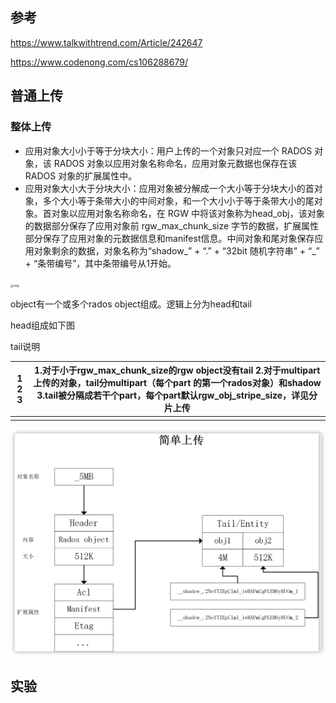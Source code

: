 ## 参考

https://www.talkwithtrend.com/Article/242647

https://www.codenong.com/cs106288679/



## 普通上传

### 整体上传

- 应用对象大小小于等于分块大小：用户上传的一个对象只对应一个 RADOS 对象，该 RADOS 对象以应用对象名称命名，应用对象元数据也保存在该 RADOS 对象的扩展属性中。
- 应用对象大小大于分块大小：应用对象被分解成一个大小等于分块大小的首对象，多个大小等于条带大小的中间对象，和一个大小小于等于条带大小的尾对象。首对象以应用对象名称命名，在 RGW 中将该对象称为head_obj，该对象的数据部分保存了应用对象前 rgw_max_chunk_size 字节的数据，扩展属性部分保存了应用对象的元数据信息和manifest信息。中间对象和尾对象保存应用对象剩余的数据，对象名称为“shadow_” + “.” + “32bit 随机字符串” + “_” + “条带编号”，其中条带编号从1开始。

<img src="http://img.5iqiqu.com/images5/c7/c7af176d9df9251ffa8d42ee99faed45.png" alt="img" style="zoom: 33%;" />

object有一个或多个rados object组成。逻辑上分为head和tail

head组成如下图

tail说明

| 1 2 3 | 1.对于小于rgw_max_chunk_size的rgw object没有tail 2.对于multipart上传的对象，tail分multipart（每个part 的第一个rados对象）和shadow 3.tail被分隔成若干个part，每个part默认rgw_obj_stripe_size，详见分片上传 |
| ----- | ------------------------------------------------------------ |
|       |                                                              |

<img src=".%E6%99%AE%E9%80%9A%E4%B8%8A%E4%BC%A0%E5%AF%B9%E8%B1%A1.assets/image-20210725001616354.png" alt="image-20210725001616354" style="zoom:50%;" />





## 实验

```shell

```

